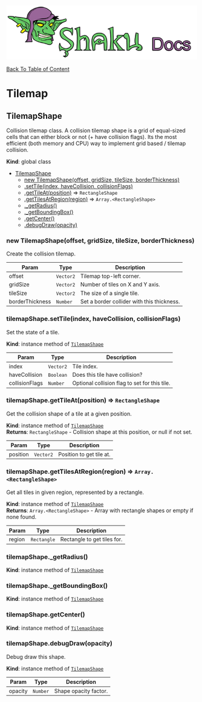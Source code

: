 ![Shaku JS](resources/logo-sm.png)

[Back To Table of Content](index.md)

# Tilemap

<a name="TilemapShape"></a>

## TilemapShape
Collision tilemap class.
A collision tilemap shape is a grid of equal-sized cells that can either block or not (+ have collision flags).
Its the most efficient (both memory and CPU) way to implement grid based / tilemap collision.

**Kind**: global class  

* [TilemapShape](#TilemapShape)
    * [new TilemapShape(offset, gridSize, tileSize, borderThickness)](#new_TilemapShape_new)
    * [.setTile(index, haveCollision, collisionFlags)](#TilemapShape+setTile)
    * [.getTileAt(position)](#TilemapShape+getTileAt) ⇒ <code>RectangleShape</code>
    * [.getTilesAtRegion(region)](#TilemapShape+getTilesAtRegion) ⇒ <code>Array.&lt;RectangleShape&gt;</code>
    * [._getRadius()](#TilemapShape+_getRadius)
    * [._getBoundingBox()](#TilemapShape+_getBoundingBox)
    * [.getCenter()](#TilemapShape+getCenter)
    * [.debugDraw(opacity)](#TilemapShape+debugDraw)

<a name="new_TilemapShape_new"></a>

### new TilemapShape(offset, gridSize, tileSize, borderThickness)
Create the collision tilemap.


| Param | Type | Description |
| --- | --- | --- |
| offset | <code>Vector2</code> | Tilemap top-left corner. |
| gridSize | <code>Vector2</code> | Number of tiles on X and Y axis. |
| tileSize | <code>Vector2</code> | The size of a single tile. |
| borderThickness | <code>Number</code> | Set a border collider with this thickness. |

<a name="TilemapShape+setTile"></a>

### tilemapShape.setTile(index, haveCollision, collisionFlags)
Set the state of a tile.

**Kind**: instance method of [<code>TilemapShape</code>](#TilemapShape)  

| Param | Type | Description |
| --- | --- | --- |
| index | <code>Vector2</code> | Tile index. |
| haveCollision | <code>Boolean</code> | Does this tile have collision? |
| collisionFlags | <code>Number</code> | Optional collision flag to set for this tile. |

<a name="TilemapShape+getTileAt"></a>

### tilemapShape.getTileAt(position) ⇒ <code>RectangleShape</code>
Get the collision shape of a tile at a given position.

**Kind**: instance method of [<code>TilemapShape</code>](#TilemapShape)  
**Returns**: <code>RectangleShape</code> - Collision shape at this position, or null if not set.  

| Param | Type | Description |
| --- | --- | --- |
| position | <code>Vector2</code> | Position to get tile at. |

<a name="TilemapShape+getTilesAtRegion"></a>

### tilemapShape.getTilesAtRegion(region) ⇒ <code>Array.&lt;RectangleShape&gt;</code>
Get all tiles in given region, represented by a rectangle.

**Kind**: instance method of [<code>TilemapShape</code>](#TilemapShape)  
**Returns**: <code>Array.&lt;RectangleShape&gt;</code> - Array with rectangle shapes or empty if none found.  

| Param | Type | Description |
| --- | --- | --- |
| region | <code>Rectangle</code> | Rectangle to get tiles for. |

<a name="TilemapShape+_getRadius"></a>

### tilemapShape.\_getRadius()
**Kind**: instance method of [<code>TilemapShape</code>](#TilemapShape)  
<a name="TilemapShape+_getBoundingBox"></a>

### tilemapShape.\_getBoundingBox()
**Kind**: instance method of [<code>TilemapShape</code>](#TilemapShape)  
<a name="TilemapShape+getCenter"></a>

### tilemapShape.getCenter()
**Kind**: instance method of [<code>TilemapShape</code>](#TilemapShape)  
<a name="TilemapShape+debugDraw"></a>

### tilemapShape.debugDraw(opacity)
Debug draw this shape.

**Kind**: instance method of [<code>TilemapShape</code>](#TilemapShape)  

| Param | Type | Description |
| --- | --- | --- |
| opacity | <code>Number</code> | Shape opacity factor. |

